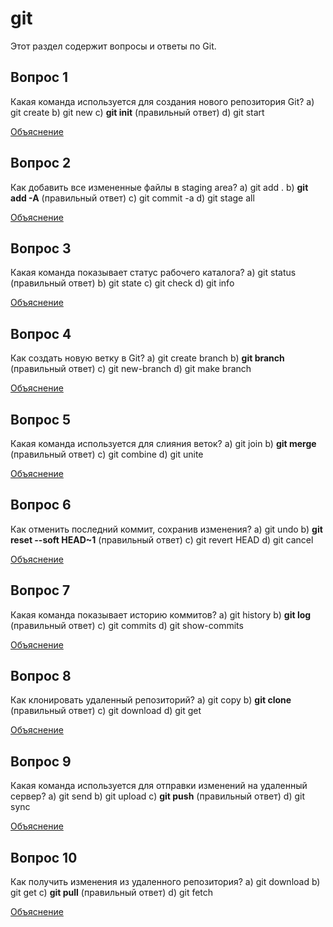 # git
Этот раздел содержит вопросы и ответы по Git.

## Вопрос 1
Какая команда используется для создания нового репозитория Git?
a) git create
b) git new
c) **git init** (правильный ответ)
d) git start

[Объяснение](explains/1.md)

## Вопрос 2
Как добавить все измененные файлы в staging area?
a) git add .
b) **git add -A** (правильный ответ)
c) git commit -a
d) git stage all

[Объяснение](explains/2.md)

## Вопрос 3
Какая команда показывает статус рабочего каталога?
a) git status (правильный ответ)
b) git state
c) git check
d) git info

[Объяснение](explains/3.md)

## Вопрос 4
Как создать новую ветку в Git?
a) git create branch <name>
b) **git branch <name>** (правильный ответ)
c) git new-branch <name>
d) git make branch <name>

[Объяснение](explains/4.md)

## Вопрос 5
Какая команда используется для слияния веток?
a) git join
b) **git merge** (правильный ответ)
c) git combine
d) git unite

[Объяснение](explains/5.md)

## Вопрос 6
Как отменить последний коммит, сохранив изменения?
a) git undo
b) **git reset --soft HEAD~1** (правильный ответ)
c) git revert HEAD
d) git cancel

[Объяснение](explains/6.md)

## Вопрос 7
Какая команда показывает историю коммитов?
a) git history
b) **git log** (правильный ответ)
c) git commits
d) git show-commits

[Объяснение](explains/7.md)

## Вопрос 8
Как клонировать удаленный репозиторий?
a) git copy <url>
b) **git clone <url>** (правильный ответ)
c) git download <url>
d) git get <url>

[Объяснение](explains/8.md)

## Вопрос 9
Какая команда используется для отправки изменений на удаленный сервер?
a) git send
b) git upload
c) **git push** (правильный ответ)
d) git sync

[Объяснение](explains/9.md)

## Вопрос 10
Как получить изменения из удаленного репозитория?
a) git download
b) git get
c) **git pull** (правильный ответ)
d) git fetch

[Объяснение](explains/10.md)
